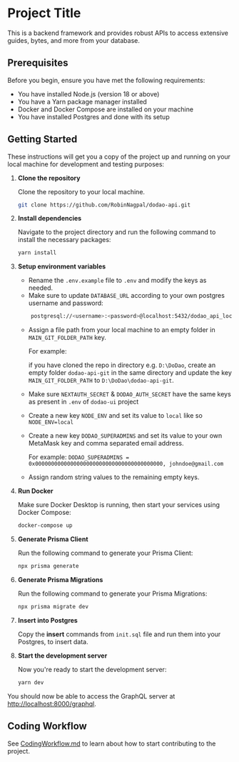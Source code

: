 # Project Title

This is a backend framework and provides robust APIs to access extensive guides, bytes, and more from your database.

## Prerequisites

Before you begin, ensure you have met the following requirements:

- You have installed Node.js (version 18 or above)
- You have a Yarn package manager installed
- Docker and Docker Compose are installed on your machine
- You have installed Postgres and done with its setup

## Getting Started

These instructions will get you a copy of the project up and running on your local machine for development and testing purposes:

1.  **Clone the repository**

    Clone the repository to your local machine.

    ```bash
    git clone https://github.com/RobinNagpal/dodao-api.git
    ```

2.  **Install dependencies**

    Navigate to the project directory and run the following command to install the necessary packages:

    ```bash
    yarn install
    ```

3.  **Setup environment variables**

    - Rename the `.env.example` file to `.env` and modify the keys as needed.
    - Make sure to update `DATABASE_URL` according to your own postgres username and password:

    ```bash
        postgresql://<username>:<password>@localhost:5432/dodao_api_localhost_db?sslmode=verify-full
    ```

    - Assign a file path from your local machine to an empty folder in `MAIN_GIT_FOLDER_PATH` key.

      For example:

      if you have cloned the repo in directory e.g. `D:\DoDao`, create an empty folder `dodao-api-git` in the same directory and update the key `MAIN_GIT_FOLDER_PATH` to `D:\DoDao\dodao-api-git`.

    - Make sure `NEXTAUTH_SECRET` & `DODAO_AUTH_SECRET` have the same keys as present in `.env` of `dodao-ui` project
    - Create a new key `NODE_ENV` and set its value to `local` like so `NODE_ENV=local`
    - Create a new key `DODAO_SUPERADMINS` and set its value to your own MetaMask key and comma separated email address.

      For example: `DODAO_SUPERADMINS = 0x0000000000000000000000000000000000000000, johndoe@gmail.com`

    - Assign random string values to the remaining empty keys.

4.  **Run Docker**

    Make sure Docker Desktop is running, then start your services using Docker Compose:

    ```bash
    docker-compose up
    ```

5.  **Generate Prisma Client**

    Run the following command to generate your Prisma Client:

    ```bash
    npx prisma generate
    ```

6.  **Generate Prisma Migrations**

    Run the following command to generate your Prisma Migrations:

    ```bash
    npx prisma migrate dev
    ```

7.  **Insert into Postgres**

    Copy the **insert** commands from `init.sql` file and run them into your Postgres, to insert data.

8.  **Start the development server**

    Now you're ready to start the development server:

    ```bash
    yarn dev
    ```

You should now be able to access the GraphQL server at [http://localhost:8000/graphql](http://localhost:8000/graphql).


## Coding Workflow
See [CodingWorkflow.md](./CodingWorkflow.md) to learn about how to start contributing to the project.
